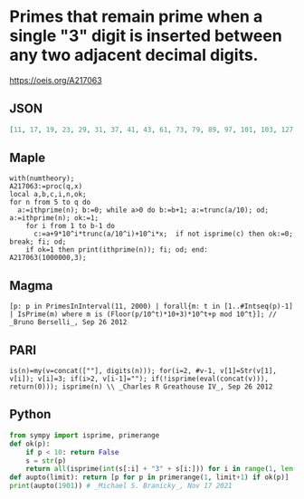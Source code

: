 # Primes that remain prime when a single "3" digit is inserted between any two adjacent decimal digits\.
https://oeis.org/A217063
## JSON
```JSON
[11, 17, 19, 23, 29, 31, 37, 41, 43, 61, 73, 79, 89, 97, 101, 103, 127, 167, 173, 181, 211, 233, 239, 251, 271, 283, 307, 331, 359, 373, 439, 491, 509, 523, 547, 599, 673, 709, 733, 769, 877, 887, 937, 941, 991, 1033, 1229, 1381, 1619, 1721, 1759, 1789, 1901]
```
## Maple
```Maple
with(numtheory);
A217063:=proc(q,x)
local a,b,c,i,n,ok;
for n from 5 to q do
  a:=ithprime(n); b:=0; while a>0 do b:=b+1; a:=trunc(a/10); od; a:=ithprime(n); ok:=1;
    for i from 1 to b-1 do
      c:=a+9*10^i*trunc(a/10^i)+10^i*x;  if not isprime(c) then ok:=0; break; fi; od;
    if ok=1 then print(ithprime(n)); fi; od; end:
A217063(1000000,3);
```
## Magma
```Magma
[p: p in PrimesInInterval(11, 2000) | forall{m: t in [1..#Intseq(p)-1] | IsPrime(m) where m is (Floor(p/10^t)*10+3)*10^t+p mod 10^t}]; // _Bruno Berselli_, Sep 26 2012
```
## PARI
```PARI
is(n)=my(v=concat([""], digits(n))); for(i=2, #v-1, v[1]=Str(v[1], v[i]); v[i]=3; if(i>2, v[i-1]=""); if(!isprime(eval(concat(v))), return(0))); isprime(n) \\ _Charles R Greathouse IV_, Sep 26 2012
```
## Python
```Python
from sympy import isprime, primerange
def ok(p):
    if p < 10: return False
    s = str(p)
    return all(isprime(int(s[:i] + "3" + s[i:])) for i in range(1, len(s)))
def aupto(limit): return [p for p in primerange(1, limit+1) if ok(p)]
print(aupto(1901)) # _Michael S. Branicky_, Nov 17 2021
```
